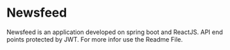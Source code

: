 # Newsfeed
Newsfeed is an application developed on spring boot and ReactJS. API end points protected by JWT. For more infor use the Readme File.

